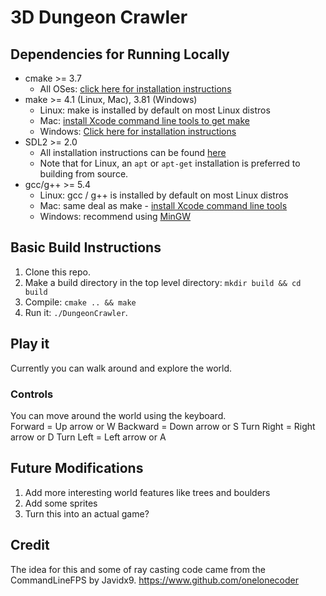 # 3D Dungeon Crawler

## Dependencies for Running Locally
* cmake >= 3.7
  * All OSes: [click here for installation instructions](https://cmake.org/install/)
* make >= 4.1 (Linux, Mac), 3.81 (Windows)
  * Linux: make is installed by default on most Linux distros
  * Mac: [install Xcode command line tools to get make](https://developer.apple.com/xcode/features/)
  * Windows: [Click here for installation instructions](http://gnuwin32.sourceforge.net/packages/make.htm)
* SDL2 >= 2.0
  * All installation instructions can be found [here](https://wiki.libsdl.org/Installation)
  * Note that for Linux, an `apt` or `apt-get` installation is preferred to building from source.
* gcc/g++ >= 5.4
  * Linux: gcc / g++ is installed by default on most Linux distros
  * Mac: same deal as make - [install Xcode command line tools](https://developer.apple.com/xcode/features/)
  * Windows: recommend using [MinGW](http://www.mingw.org/)

## Basic Build Instructions

1. Clone this repo.
2. Make a build directory in the top level directory: `mkdir build && cd build`
3. Compile: `cmake .. && make`
4. Run it: `./DungeonCrawler`.

## Play it

Currently you can walk around and explore the world.  
### Controls
You can move around the world using the keyboard.  
  Forward = Up arrow or W
  Backward = Down arrow or S
  Turn Right = Right arrow or D
  Turn Left = Left arrow or A

## Future Modifications
 1. Add more interesting world features like trees and boulders
 2. Add some sprites
 3. Turn this into an actual game?


## Credit
The idea for this and some of ray casting code came from the CommandLineFPS by Javidx9.
	https://www.github.com/onelonecoder

